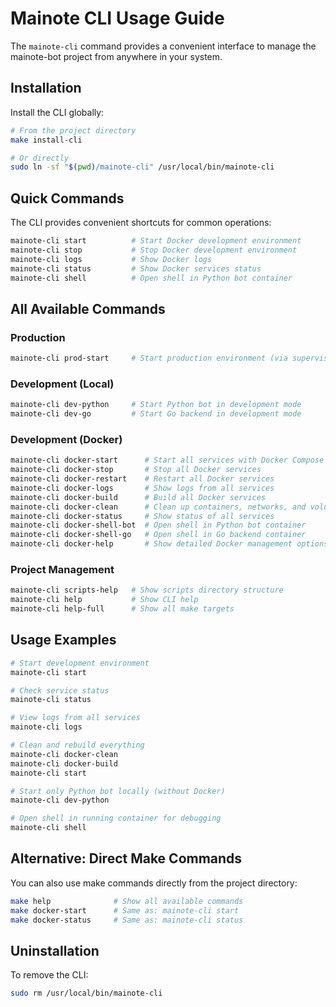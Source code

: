 # Mainote CLI Usage Guide

The `mainote-cli` command provides a convenient interface to manage the mainote-bot project from anywhere in your system.

## Installation

Install the CLI globally:
```bash
# From the project directory
make install-cli

# Or directly
sudo ln -sf "$(pwd)/mainote-cli" /usr/local/bin/mainote-cli
```

## Quick Commands

The CLI provides convenient shortcuts for common operations:

```bash
mainote-cli start          # Start Docker development environment
mainote-cli stop           # Stop Docker development environment  
mainote-cli logs           # Show Docker logs
mainote-cli status         # Show Docker services status
mainote-cli shell          # Open shell in Python bot container
```

## All Available Commands

### Production
```bash
mainote-cli prod-start     # Start production environment (via supervisord)
```

### Development (Local)
```bash
mainote-cli dev-python     # Start Python bot in development mode
mainote-cli dev-go         # Start Go backend in development mode
```

### Development (Docker)
```bash
mainote-cli docker-start      # Start all services with Docker Compose
mainote-cli docker-stop       # Stop all Docker services
mainote-cli docker-restart    # Restart all Docker services
mainote-cli docker-logs       # Show logs from all services
mainote-cli docker-build      # Build all Docker services
mainote-cli docker-clean      # Clean up containers, networks, and volumes
mainote-cli docker-status     # Show status of all services
mainote-cli docker-shell-bot  # Open shell in Python bot container
mainote-cli docker-shell-go   # Open shell in Go backend container
mainote-cli docker-help       # Show detailed Docker management options
```

### Project Management
```bash
mainote-cli scripts-help   # Show scripts directory structure
mainote-cli help           # Show CLI help
mainote-cli help-full      # Show all make targets
```

## Usage Examples

```bash
# Start development environment
mainote-cli start

# Check service status
mainote-cli status

# View logs from all services
mainote-cli logs

# Clean and rebuild everything
mainote-cli docker-clean
mainote-cli docker-build
mainote-cli start

# Start only Python bot locally (without Docker)
mainote-cli dev-python

# Open shell in running container for debugging
mainote-cli shell
```

## Alternative: Direct Make Commands

You can also use make commands directly from the project directory:

```bash
make help              # Show all available commands
make docker-start      # Same as: mainote-cli start
make docker-status     # Same as: mainote-cli status
```

## Uninstallation

To remove the CLI:
```bash
sudo rm /usr/local/bin/mainote-cli
```
